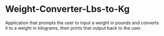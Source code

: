 # Weight-Converter-Lbs-to-Kg
Application that prompts the user to input a weight in pounds and converts it to a weight in kilograms, then prints that output back to the user.
